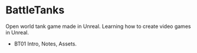 # BattleTanks
Open world tank game made in Unreal.
Learning how to create video games in Unreal.

* BT01 Intro, Notes, Assets.

